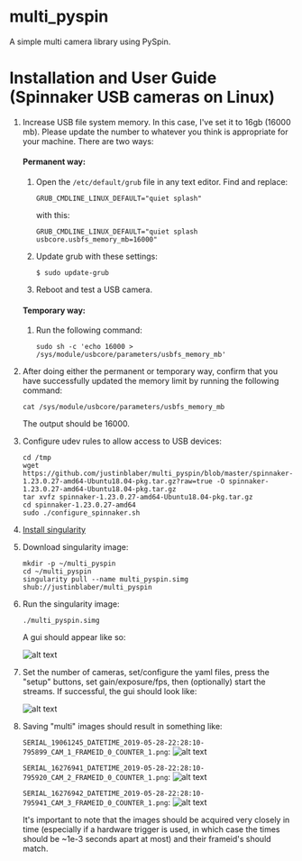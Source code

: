 # multi_pyspin
A simple multi camera library using PySpin.

# Installation and User Guide (Spinnaker USB cameras on Linux)

1) Increase USB file system memory. In this case, I've set it to 16gb (16000 mb). Please update the number to whatever you think is appropriate for your machine. There are two ways:

   #### Permanent way:

   1. Open the `/etc/default/grub` file in any text editor. Find and replace:
    
      `GRUB_CMDLINE_LINUX_DEFAULT="quiet splash"`
    
      with this:
   
      `GRUB_CMDLINE_LINUX_DEFAULT="quiet splash usbcore.usbfs_memory_mb=16000"`

   2. Update grub with these settings:

      `$ sudo update-grub`

   3. Reboot and test a USB camera.

   #### Temporary way:

   1. Run the following command:

      `sudo sh -c 'echo 16000 > /sys/module/usbcore/parameters/usbfs_memory_mb'`

2) After doing either the permanent or temporary way, confirm that you have successfully updated the memory limit by running the following command:

   `cat /sys/module/usbcore/parameters/usbfs_memory_mb`
   
   The output should be 16000.
   
3) Configure udev rules to allow access to USB devices:
   
   ```
   cd /tmp
   wget https://github.com/justinblaber/multi_pyspin/blob/master/spinnaker-1.23.0.27-amd64-Ubuntu18.04-pkg.tar.gz?raw=true -O spinnaker-1.23.0.27-amd64-Ubuntu18.04-pkg.tar.gz
   tar xvfz spinnaker-1.23.0.27-amd64-Ubuntu18.04-pkg.tar.gz
   cd spinnaker-1.23.0.27-amd64
   sudo ./configure_spinnaker.sh
   ```

4) [Install singularity](https://singularity.lbl.gov/install-linux)

5) Download singularity image:

   ```
   mkdir -p ~/multi_pyspin
   cd ~/multi_pyspin
   singularity pull --name multi_pyspin.simg shub://justinblaber/multi_pyspin
   ```
 
6) Run the singularity image:

   `./multi_pyspin.simg`
   
   A gui should appear like so:

   ![alt text](https://i.imgur.com/jPka3u2.png)
   
7) Set the number of cameras, set/configure the yaml files, press the "setup" buttons, set gain/exposure/fps, then (optionally) start the streams. If successful, the gui should look like:

   ![alt text](https://i.imgur.com/dCciY3U.png)
   
8) Saving "multi" images should result in something like:

   `SERIAL_19061245_DATETIME_2019-05-28-22:28:10-795899_CAM_1_FRAMEID_0_COUNTER_1.png`:
    ![alt text](https://i.imgur.com/UzNALwJ.jpg)
    
   `SERIAL_16276941_DATETIME_2019-05-28-22:28:10-795920_CAM_2_FRAMEID_0_COUNTER_1.png`:
    ![alt text](https://i.imgur.com/ugvS6AR.jpg)
    
   `SERIAL_16276942_DATETIME_2019-05-28-22:28:10-795941_CAM_3_FRAMEID_0_COUNTER_1.png`:
    ![alt text](https://i.imgur.com/rVU5JE4.jpg)
    
   It's important to note that the images should be acquired very closely in time (especially if a hardware trigger is used, in which case the times should be ~1e-3 seconds apart at most) and their frameid's should match.  

   
